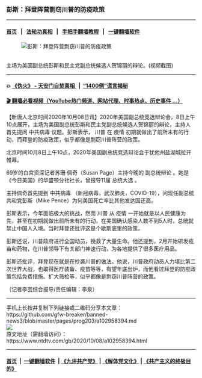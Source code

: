 ### 彭斯：拜登阵营剽窃川普的防疫政策
------------------------

#### [首页](https://github.com/gfw-breaker/banned-news3/blob/master/README.md) &nbsp;&nbsp;|&nbsp;&nbsp; [法轮功真相](https://github.com/begood0513/basic/blob/master/README.md)  &nbsp;&nbsp;|&nbsp;&nbsp; [手把手翻墙教程](https://github.com/gfw-breaker/guides/wiki)  &nbsp;&nbsp;|&nbsp;&nbsp; [一键翻墙软件](https://github.com/gfw-breaker/nogfw/blob/master/README.md)  



<div><div class="featured_image">
 <figure>
  <img alt="彭斯：拜登阵营剽窃川普的防疫政策" src="https://i.ntdtv.com/assets/uploads/2020/10/a29cb4e594a05c98495c5cfda8337e37-800x450.jpg"/>
 </figure><br/>
 <span class="caption">
  主场为美国副总统彭斯和民主党副总统候选人贺锦丽的辩论。(视频截图)
 </span>
</div>
</div><hr/>

#### 💥 [《伪火》 - 天安门自焚真相 ](http://158.247.195.190:10000/videos/blog/weihuo.html)&nbsp; |&nbsp; [“1400例”谎言揭秘  ](http://158.247.195.190:10000/videos/blog/jiexi1400.html)

#### [ 🎬  翻墙必看视频（YouTube热门频道、网站代理、时事热点、历史事件 ...）](https://github.com/gfw-breaker/links/blob/master/banned.md)

<div><div class="post_content" itemprop="articleBody">
 <p>
  【新唐人北京时间2020年10月08日讯】2020年美国副总统竞选辩论会，8日上午10点展开，主场为美国副总统彭斯和民主党副总统候选人贺锦丽的辩论，主持人首先提问
  <ok href="https://www.ntdtv.com/gb/中共病毒.htm">
   中共病毒
  </ok>
  议题。彭斯表示，
  <ok href="https://www.ntdtv.com/gb/川普.htm">
   川普
  </ok>
  在
  <ok href="https://www.ntdtv.com/gb/疫情.htm">
   疫情
  </ok>
  初期就做出了前所未有的行动，而拜登的防疫政策，似乎都像是剽窃川普阵营的政策。
 </p>
 <p>
  北京时间10月8日上午10点，2020年美国副总统竞选辩论会于犹他州盐湖城拉开帷幕。
 </p>
 <p>
  69岁的白宫资深记者苏珊·佩奇（Susan Page）主持今晚的
  <ok href="https://www.ntdtv.com/gb/副总统辩论.htm">
   副总统辩论
  </ok>
  。她是《今日美国》的华盛顿分社社长，曾报导11届
  <ok href="https://www.ntdtv.com/gb/总统大选.htm">
   总统大选
  </ok>
  。
 </p>
 <p>
  主持佩奇首先提到
  <ok href="https://www.ntdtv.com/gb/中共病毒.htm">
   中共病毒
  </ok>
  （新冠病毒，武汉肺炎，COVID-19），问现任副总统共和党彭斯（Mike Pence）为何美国死亡率比其他发达国还高。
 </p>
 <p>
  彭斯表示，今年面临极大的挑战，然而
  <ok href="https://www.ntdtv.com/gb/川普.htm">
   川普
  </ok>
  从
  <ok href="https://www.ntdtv.com/gb/疫情.htm">
   疫情
  </ok>
  一开始就是以人民健康为先，甚至在初期就做出前所未有的行动，在美国确认感染人数不到5人时，总统就禁止中国人入境。当时拜登还批评这是个歇斯底里的政策。
 </p>
 <p>
  彭斯还说，川普政府进行全国动员，挽救了大量生命。他还提到，2月开始研发疫苗和药物，在川普领导下有关部门神速行动，为各地提供了很多医疗用品。
 </p>
 <p>
  彭斯还批评，拜登现在就是在抄袭川普的做法。他说，川普政府动员人力堪比第二次世界大战，也取得医疗装备、疫苗等等，有望年底出炉，而他看过拜登的防疫政策包括免费措施、扩大筛检等，似乎都像是剽窃川普阵营的政策。
 </p>
 <p>
  （记者李芸综合报导/责任编辑：李泉）
 </p>
 <div class="single_ad">
 </div>
</div>
</div>
<hr/>
手机上长按并复制下列链接或二维码分享本文章：<br/>
https://github.com/gfw-breaker/banned-news3/blob/master/pages/prog203/a102958394.md <br/>
<a href='https://github.com/gfw-breaker/banned-news3/blob/master/pages/prog203/a102958394.md'><img src='https://github.com/gfw-breaker/banned-news3/blob/master/pages/prog203/a102958394.md.png'/></a> <br/>
原文地址（需翻墙访问）：https://www.ntdtv.com/gb/2020/10/08/a102958394.html


------------------------
#### [首页](https://github.com/gfw-breaker/banned-news3/blob/master/README.md) &nbsp;|&nbsp; [一键翻墙软件](https://github.com/gfw-breaker/nogfw/blob/master/README.md) &nbsp;| [《九评共产党》](https://github.com/gfw-breaker/9ping.md/blob/master/README.md#九评之一评共产党是什么) | [《解体党文化》](https://github.com/gfw-breaker/jtdwh.md/blob/master/README.md) | [《共产主义的终极目的》](https://github.com/gfw-breaker/gczydzjmd.md/blob/master/README.md)


<img src='http://gfw-breaker.win/banned-news3/pages/prog203/a102958394.md' width='0px' height='0px'/>